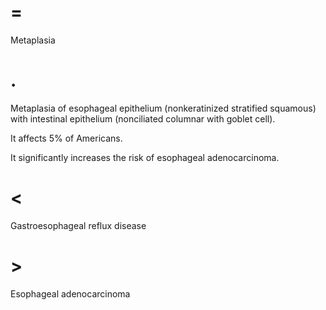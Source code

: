 # =

Metaplasia

# .

Metaplasia of esophageal epithelium (nonkeratinized stratified squamous) with intestinal epithelium (nonciliated columnar with goblet cell).

It affects 5% of Americans.

It significantly increases the risk of esophageal adenocarcinoma.

# <

Gastroesophageal reflux disease

# >

Esophageal adenocarcinoma

